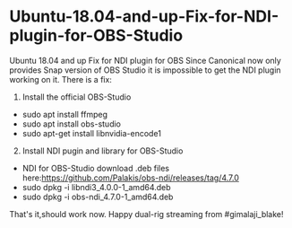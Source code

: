 # Ubuntu-18.04-and-up-Fix-for-NDI-plugin-for-OBS-Studio
Ubuntu 18.04 and up Fix for NDI plugin for OBS
Since Canonical now only provides Snap version of OBS Studio it is impossible to get the NDI plugin working on it.
There is a fix:
1. Install the official OBS-Studio
* sudo apt install ffmpeg
* sudo apt install obs-studio
* sudo apt-get install libnvidia-encode1

2. Install NDI pugin and library for OBS-Studio
* NDI for OBS-Studio download .deb files here:https://github.com/Palakis/obs-ndi/releases/tag/4.7.0
* sudo dpkg -i libndi3_4.0.0-1_amd64.deb
* sudo dpkg -i obs-ndi_4.7.0-1_amd64.deb

That's it,should work now.
Happy dual-rig streaming from 
#gimalaji_blake!

